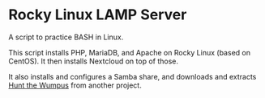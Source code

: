 # Rocky Linux LAMP Server

A script to practice BASH in Linux.

This script installs PHP, MariaDB, and Apache on Rocky Linux (based on CentOS).
It then installs Nextcloud on top of those.

It also installs and configures a Samba share, and downloads and extracts 
[Hunt the Wumpus](https://github.com/sam8457/HuntTheWumpus) from another project.
